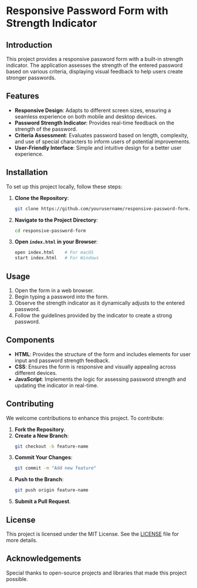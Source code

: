 

# Responsive Password Form with Strength Indicator

## Introduction

This project provides a responsive password form with a built-in strength indicator. The application assesses the strength of the entered password based on various criteria, displaying visual feedback to help users create stronger passwords.

## Features

- **Responsive Design**: Adapts to different screen sizes, ensuring a seamless experience on both mobile and desktop devices.
- **Password Strength Indicator**: Provides real-time feedback on the strength of the password.
- **Criteria Assessment**: Evaluates password based on length, complexity, and use of special characters to inform users of potential improvements.
- **User-Friendly Interface**: Simple and intuitive design for a better user experience.

## Installation

To set up this project locally, follow these steps:

1. **Clone the Repository**:
    ```bash
    git clone https://github.com/yourusername/responsive-password-form.git
    ```
2. **Navigate to the Project Directory**:
    ```bash
    cd responsive-password-form
    ```
3. **Open `index.html` in your Browser**:
    ```bash
    open index.html    # For macOS
    start index.html   # For Windows
    ```

## Usage

1. Open the form in a web browser.
2. Begin typing a password into the form.
3. Observe the strength indicator as it dynamically adjusts to the entered password.
4. Follow the guidelines provided by the indicator to create a strong password.

## Components

- **HTML**: Provides the structure of the form and includes elements for user input and password strength feedback.
- **CSS**: Ensures the form is responsive and visually appealing across different devices.
- **JavaScript**: Implements the logic for assessing password strength and updating the indicator in real-time.

## Contributing

We welcome contributions to enhance this project. To contribute:

1. **Fork the Repository**.
2. **Create a New Branch**: 
    ```bash
    git checkout -b feature-name
    ```
3. **Commit Your Changes**: 
    ```bash
    git commit -m "Add new feature"
    ```
4. **Push to the Branch**: 
    ```bash
    git push origin feature-name
    ```
5. **Submit a Pull Request**.

## License

This project is licensed under the MIT License. See the [LICENSE](LICENSE) file for more details.

## Acknowledgements

Special thanks to open-source projects and libraries that made this project possible.

